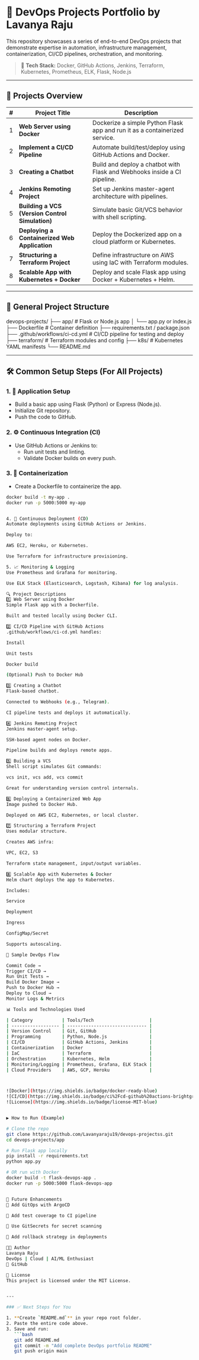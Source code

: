 # 🚀 DevOps Projects Portfolio by Lavanya Raju

This repository showcases a series of end-to-end DevOps projects that demonstrate expertise in automation, infrastructure management, containerization, CI/CD pipelines, orchestration, and monitoring.

> 💼 **Tech Stack:** Docker, GitHub Actions, Jenkins, Terraform, Kubernetes, Prometheus, ELK, Flask, Node.js

---

## 📌 Projects Overview

| # | Project Title                                   | Description                                                                 |
|---|--------------------------------------------------|-----------------------------------------------------------------------------|
| 1 | **Web Server using Docker**                      | Dockerize a simple Python Flask app and run it as a containerized service. |
| 2 | **Implement a CI/CD Pipeline**                   | Automate build/test/deploy using GitHub Actions and Docker.                |
| 3 | **Creating a Chatbot**                           | Build and deploy a chatbot with Flask and Webhooks inside a CI pipeline.   |
| 4 | **Jenkins Remoting Project**                     | Set up Jenkins master-agent architecture with pipelines.                   |
| 5 | **Building a VCS (Version Control Simulation)**  | Simulate basic Git/VCS behavior with shell scripting.                      |
| 6 | **Deploying a Containerized Web Application**    | Deploy the Dockerized app on a cloud platform or Kubernetes.               |
| 7 | **Structuring a Terraform Project**              | Define infrastructure on AWS using IaC with Terraform modules.             |
| 8 | **Scalable App with Kubernetes + Docker**        | Deploy and scale Flask app using Docker + Kubernetes + Helm.               |

---

## 📁 General Project Structure

devops-projects/
├── app/ # Flask or Node.js app
│ └── app.py or index.js
├── Dockerfile # Container definition
├── requirements.txt / package.json
├── .github/workflows/ci-cd.yml # CI/CD pipeline for testing and deploy
├── terraform/ # Terraform modules and config
├── k8s/ # Kubernetes YAML manifests
└── README.md


---

## 🛠 Common Setup Steps (For All Projects)

### 1. 🔧 Application Setup
- Build a basic app using Flask (Python) or Express (Node.js).
- Initialize Git repository.
- Push the code to GitHub.

### 2. ⚙️ Continuous Integration (CI)
- Use GitHub Actions or Jenkins to:
  - Run unit tests and linting.
  - Validate Docker builds on every push.

### 3. 🐳 Containerization
- Create a Dockerfile to containerize the app.
```bash
docker build -t my-app .
docker run -p 5000:5000 my-app


4. 🚀 Continuous Deployment (CD)
Automate deployments using GitHub Actions or Jenkins.

Deploy to:

AWS EC2, Heroku, or Kubernetes.

Use Terraform for infrastructure provisioning.

5. 📈 Monitoring & Logging
Use Prometheus and Grafana for monitoring.

Use ELK Stack (Elasticsearch, Logstash, Kibana) for log analysis.

🔍 Project Descriptions
1️⃣ Web Server using Docker
Simple Flask app with a Dockerfile.

Built and tested locally using Docker CLI.

2️⃣ CI/CD Pipeline with GitHub Actions
.github/workflows/ci-cd.yml handles:

Install

Unit tests

Docker build

(Optional) Push to Docker Hub

3️⃣ Creating a Chatbot
Flask-based chatbot.

Connected to Webhooks (e.g., Telegram).

CI pipeline tests and deploys it automatically.

4️⃣ Jenkins Remoting Project
Jenkins master-agent setup.

SSH-based agent nodes on Docker.

Pipeline builds and deploys remote apps.

5️⃣ Building a VCS
Shell script simulates Git commands:

vcs init, vcs add, vcs commit

Great for understanding version control internals.

6️⃣ Deploying a Containerized Web App
Image pushed to Docker Hub.

Deployed on AWS EC2, Kubernetes, or local cluster.

7️⃣ Structuring a Terraform Project
Uses modular structure.

Creates AWS infra:

VPC, EC2, S3

Terraform state management, input/output variables.

8️⃣ Scalable App with Kubernetes & Docker
Helm chart deploys the app to Kubernetes.

Includes:

Service

Deployment

Ingress

ConfigMap/Secret

Supports autoscaling.

🧪 Sample DevOps Flow

Commit Code →
Trigger CI/CD →
Run Unit Tests →
Build Docker Image →
Push to Docker Hub →
Deploy to Cloud →
Monitor Logs & Metrics

📊 Tools and Technologies Used

| Category           | Tools/Tech                     |
| ------------------ | ------------------------------ |
| Version Control    | Git, GitHub                    |
| Programming        | Python, Node.js                |
| CI/CD              | GitHub Actions, Jenkins        |
| Containerization   | Docker                         |
| IaC                | Terraform                      |
| Orchestration      | Kubernetes, Helm               |
| Monitoring/Logging | Prometheus, Grafana, ELK Stack |
| Cloud Providers    | AWS, GCP, Heroku               |



![Docker](https://img.shields.io/badge/docker-ready-blue)
![CI/CD](https://img.shields.io/badge/ci%2Fcd-github%20actions-brightgreen)
![License](https://img.shields.io/badge/license-MIT-blue)


▶️ How to Run (Example)

# Clone the repo
git clone https://github.com/Lavanyaraju19/devops-projectss.git
cd devops-projects/app

# Run Flask app locally
pip install -r requirements.txt
python app.py

# OR run with Docker
docker build -t flask-devops-app .
docker run -p 5000:5000 flask-devops-app


🚀 Future Enhancements
🔄 Add GitOps with ArgoCD

🧪 Add test coverage to CI pipeline

🔐 Use GitSecrets for secret scanning

🔁 Add rollback strategy in deployments

👩‍💻 Author
Lavanya Raju
DevOps | Cloud | AI/ML Enthusiast
🔗 GitHub

📜 License
This project is licensed under the MIT License.


---

### ✅ Next Steps for You

1. **Create `README.md`** in your repo root folder.
2. Paste the entire code above.
3. Save and run:
   ```bash
   git add README.md
   git commit -m "Add complete DevOps portfolio README"
   git push origin main

